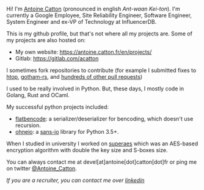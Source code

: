 Hi! I'm [Antoine Catton](https://antoine.catton.fr/) (pronounced in english
*Ant-waan Kei-ton*). I'm currently a Google Employee, Site Reliability
Engineer, Software Engineer, System Engineer and ex-VP of Technology at
InfluencerDB.

This is my github profile, but that's not where all my projects are. Some of my projects are also hosted on:

 * My own website: <https://antoine.catton.fr/en/projects/>
 * Gitlab: <https://gitlab.com/acatton>

I sometimes fork repositories to contribute (for example I submitted fixes to
[htop](https://github.com/hishamhm/htop/pull/319),
[gotham-rs](https://github.com/gotham-rs/gotham/pull/349), and
[hundreds of other pull requests](https://github.com/pulls?q=is%3Apr+author%3Aacatton+archived%3Afalse+is%3Aclosed))

I used to be really involved in Python. But, these days, I mostly code in Golang, Rust and OCaml.

My successful python projects included:

* [flatbencode](https://github.com/acatton/flatbencode): a serializer/deserializer for bencoding, which doesn't use recursion.
* [ohneio](https://github.com/acatton/ohneio): a [sans-io](https://sans-io.readthedocs.io/) library for Python 3.5+.

When I studied in university I worked on
[superaes](https://github.com/acatton/superaes) which was an AES-based
encryption algorithm with double the key size and S-boxes size.

You can always contact me at devel[at]antoine[dot]catton[dot]fr or ping me on
twitter [@Antoine_Catton](https://twitter.com/Antoine_Catton).

*If you are a recruiter, you can contact me over [linkedin](https://linkedin.com/in/acatton)*
